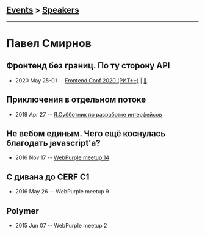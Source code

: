 ## [Events](../README.md) > [Speakers](../speakers.md)
---

# Павел Смирнов

## Фронтенд без границ. По ту сторону API
- 2020 May 25-01 -- [Frontend Conf 2020 (РИТ++)](https://www.youtube.com/watch?v=2IPKCiiCLv0)  | [:notebook:](https://drive.google.com/file/d/1KF8RLHmqUPkKq8Oa_ieqhm3GTbQ3lm54/view)  
## Приключения в отдельном потоке
- 2019 Apr 27 -- [Я.Субботник по разработке интерфейсов](https://events.yandex.ru/lib/talks/7257/)    
## Не вебом единым. Чего ещё коснулась благодать javascript&#39;а?
- 2016 Nov 17 -- [WebPurple meetup 14](https://www.youtube.com/watch?v=aOwgJmIrzcs)    
## С дивана до CERF C1
- 2016 May 26 -- WebPurple meetup 9    
## Polymer
- 2015 Jun 07 -- WebPurple meetup 2    
